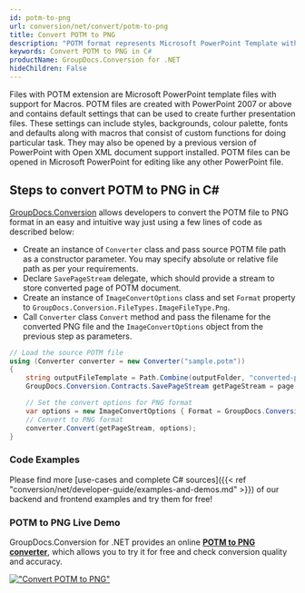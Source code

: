 ```yaml
---
id: potm-to-png
url: conversion/net/convert/potm-to-png
title: Convert POTM to PNG
description: "POTM format represents Microsoft PowerPoint Template with .potm extension. Learn how to convert POTM to PNG file programmatically in C# language using GroupDocs.Conversion for .NET library."
keywords: Convert POTM to PNG in C#
productName: GroupDocs.Conversion for .NET
hideChildren: False
---
```


Files with POTM extension are Microsoft PowerPoint template files with support for Macros. POTM files are created with PowerPoint 2007 or above and contains default settings that can be used to create further presentation files. These settings can include styles, backgrounds, colour palette, fonts and defaults along with macros that consist of custom functions for doing particular task. They may also be opened by a previous version of PowerPoint with Open XML document support installed. POTM files can be opened in Microsoft PowerPoint for editing like any other PowerPoint file.

## Steps to convert POTM to PNG in C#

[GroupDocs.Conversion](https://products.groupdocs.com/conversion/net) allows developers to convert the POTM file to PNG format in an easy and intuitive way just using a few lines of code as described below:

* Create an instance of `Converter` class and pass source POTM file path as a constructor parameter. You may specify absolute or relative file path as per your requirements. 
* Declare `SavePageStream` delegate, which should provide a stream to store converted page of POTM document.
* Create an instance of `ImageConvertOptions` class and set `Format` property to `GroupDocs.Conversion.FileTypes.ImageFileType.Png`.
* Call `Converter` class `Convert` method and pass the filename for the converted PNG file and the `ImageConvertOptions` object from the previous step as parameters.

```csharp
// Load the source POTM file
using (Converter converter = new Converter("sample.potm"))
{
    string outputFileTemplate = Path.Combine(outputFolder, "converted-page-{0}.png");
    GroupDocs.Conversion.Contracts.SavePageStream getPageStream = page => new FileStream(string.Format(outputFileTemplate, page), FileMode.Create);

    // Set the convert options for PNG format
    var options = new ImageConvertOptions { Format = GroupDocs.Conversion.FileTypes.ImageFileType.Png };   
    // Convert to PNG format
    converter.Convert(getPageStream, options);
}
```

### Code Examples

Please find more [use-cases and complete C# sources]({{< ref "conversion/net/developer-guide/examples-and-demos.md" >}}) of our backend and frontend examples and try them for free!

### POTM to PNG Live Demo

GroupDocs.Conversion for .NET provides an online [**POTM to PNG converter**](https://products.groupdocs.app/conversion/potm-to-png), which allows you to try it for free and check conversion quality and accuracy.

[!["Convert POTM to PNG"](conversion/net/images/convert-to-png/convert-potm-to-png.png)](https://products.groupdocs.app/conversion/potm-to-png)